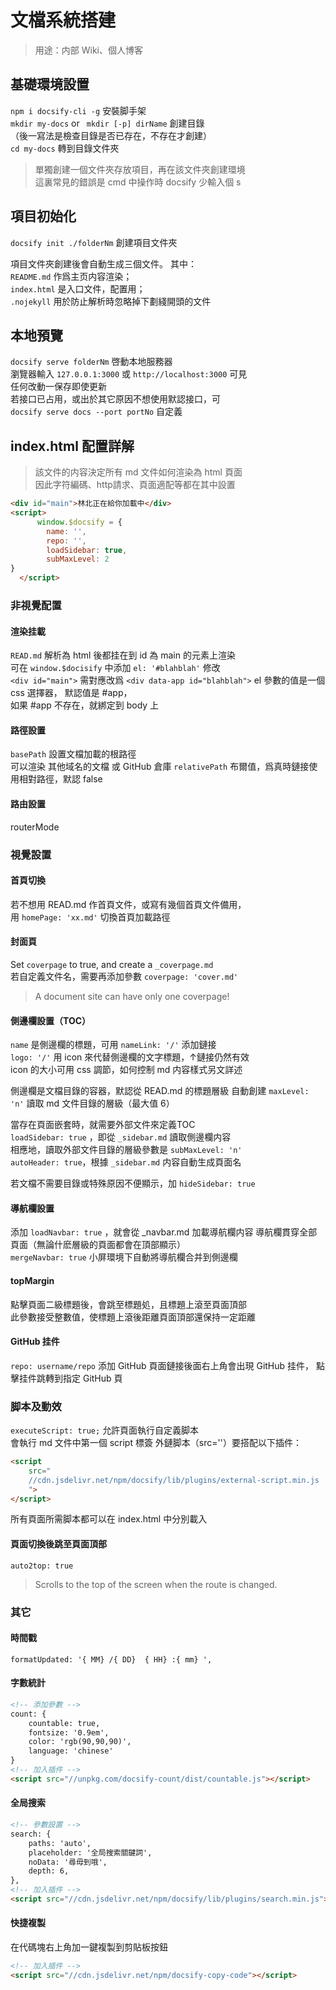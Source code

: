 


# 文檔系統搭建
> 用途：内部 Wiki、個人博客


## 基礎環境設置
` npm i docsify-cli -g ` 安裝脚手架  
` mkdir my-docs ` or ` mkdir [-p] dirName` 創建目錄  
（後一寫法是檢查目錄是否已存在，不存在才創建）  
` cd my-docs ` 轉到目錄文件夾
> 單獨創建一個文件夾存放項目，再在該文件夾創建環境  
這裏常見的錯誤是 cmd 中操作時 docsify 少輸入個 s

## 項目初始化
`docsify init ./folderNm` 創建項目文件夾  

項目文件夾創建後會自動生成三個文件。 其中：  
`README.md` 作爲主页内容渲染；  
`index.html` 是入口文件，配置用；   
`.nojekyll` 用於防止解析時忽略掉下劃綫開頭的文件  

## 本地預覽
`docsify serve folderNm` 啓動本地服務器  
瀏覽器輸入 `127.0.0.1:3000` 或 `http://localhost:3000` 可見  
任何改動一保存即使更新  
若接口已占用，或出於其它原因不想使用默認接口，可  
`docsify serve docs --port portNo` 自定義

## index.html 配置詳解
>該文件的内容決定所有 md 文件如何渲染為 html 頁面  
因此字符編碼、http請求、頁面適配等都在其中設置

```html
<div id="main">林北正在給你加載中</div>
<script>
      window.$docsify = {
        name: '',
        repo: '',
        loadSidebar: true,
        subMaxLevel: 2
}
  </script>
```
### 非視覺配置
#### 渲染挂載
` READ.md ` 解析為 html 後都挂在到 id 為 main 的元素上渲染  
可在  `window.$docisify` 中添加 `el: '#blahblah'` 修改  
`<div id="main">` 需對應改爲 `<div data-app id="blahblah">` 
el 參數的值是一個 css 選擇器， 默認值是 #app，  
如果 #app 不存在，就綁定到 body 上  

#### 路徑設置
`basePath` 設置文檔加載的根路徑  
可以渲染 其他域名的文檔 或 GitHub 倉庫
`relativePath` 布爾值，爲真時鏈接使用相對路徑，默認 false

#### 路由設置
routerMode

### 視覺設置

#### 首頁切換
若不想用 READ.md 作首頁文件，或寫有幾個首頁文件備用，  
用 `homePage: 'xx.md'` 切換首頁加載路徑 

#### 封面頁
Set `coverpage` to true, and create a `_coverpage.md`  
若自定義文件名，需要再添加參數 `coverpage: 'cover.md'`  
>A document site can have only one coverpage!

#### 側邊欄設置（TOC）
`name` 是側邊欄的標題，可用 `nameLink: '/'` 添加鏈接  
`logo: '/'` 用 icon 來代替側邊欄的文字標題，↑鏈接仍然有效  
icon 的大小可用 css 調節，如何控制 md 内容樣式另文詳述 

側邊欄是文檔目錄的容器，默認從 READ.md 的標題層級 自動創建
`maxLevel: 'n'` 讀取 md 文件目錄的層級（最大值 6）   

當存在頁面嵌套時，就需要外部文件來定義TOC  
`loadSidebar: true` ，即從 `_sidebar.md` 讀取側邊欄内容  
相應地，讀取外部文件目錄的層級參數是 `subMaxLevel: 'n'`   
`autoHeader: true`，根據  `_sidebar.md` 内容自動生成頁面名  

若文檔不需要目錄或特殊原因不便顯示，加 `hideSidebar: true`  

#### 導航欄設置
添加 `loadNavbar: true` ，就會從 _navbar.md 加載導航欄内容
導航欄貫穿全部頁面（無論什麽層級的頁面都會在頂部顯示）  
`mergeNavbar: true` 小屏環境下自動將導航欄合并到側邊欄

#### topMargin
點擊頁面二級標題後，會跳至標題処，且標題上滾至頁面頂部  
此參數接受整數值，使標題上滾後距離頁面頂部還保持一定距離  

#### GitHub 挂件
`repo: username/repo` 添加 GitHub 頁面鏈接後面右上角會出現 GitHub 挂件，
點擊挂件跳轉到指定 GitHub 頁


### 脚本及動效
`executeScript: true;` 允許頁面執行自定義脚本  
會執行 md 文件中第一個 script 標簽
外鏈脚本（src=''）要搭配以下插件：
```html
<script 
    src="
    //cdn.jsdelivr.net/npm/docsify/lib/plugins/external-script.min.js
    ">
</script>
```
所有頁面所需脚本都可以在 index.html 中分別載入

#### 頁面切換後跳至頁面頂部
`auto2top: true`  
>Scrolls to the top of the screen when the route is changed.

### 其它
#### 時間戳
`formatUpdated: '{ MM} /{ DD}  { HH} :{ mm} ',`

#### 字數統計 

```html
<!-- 添加參數 -->
count: {
    countable: true,
    fontsize: '0.9em',
    color: 'rgb(90,90,90)',
    language: 'chinese'
}
<!-- 加入插件 -->
<script src="//unpkg.com/docsify-count/dist/countable.js"></script>
```

#### 全局搜索
```html
<!-- 參數設置 -->
search: {
    paths: 'auto',
    placeholder: '全局搜索關鍵詞',
    noData: '尋毋到哦',
    depth: 6,
},
<!-- 加入插件 -->
<script src="//cdn.jsdelivr.net/npm/docsify/lib/plugins/search.min.js"></script>
```
#### 快捷複製
在代碼塊右上角加一鍵複製到剪貼板按鈕
```html
<!-- 加入插件 -->
<script src="//cdn.jsdelivr.net/npm/docsify-copy-code"></script>
```